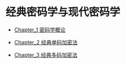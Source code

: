 # 经典密码学与现代密码学

 - [Chapter_1 密码学概论](2025-02-07-Classical-and-Contemporary-Cryptology-Chapter-1.md)

 - [Chapter_2 经典单码加密法](2025-02-08-Classical-and-Contemporary-Cryptology-Chapter-2.md)

 - [Chapter_3 经典多码加密法](2025-02-08-Classical-and-Contemporary-Cryptology-Chapter-3.md)
